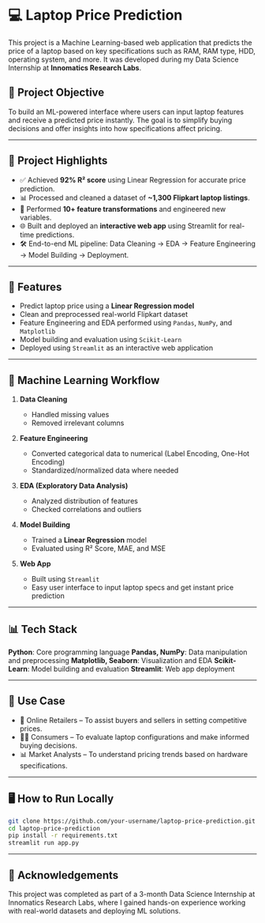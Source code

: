 # 💻 Laptop Price Prediction

This project is a Machine Learning-based web application that predicts the price of a laptop based on key specifications such as RAM, RAM type, HDD, operating system, and more. It was developed during my Data Science Internship at **Innomatics Research Labs**.

## 📌 Project Objective

To build an ML-powered interface where users can input laptop features and receive a predicted price instantly. The goal is to simplify buying decisions and offer insights into how specifications affect pricing.

---

## 🎯 Project Highlights

- ✅ Achieved **92% R² score** using Linear Regression for accurate price prediction.
- 📊 Processed and cleaned a dataset of **~1,300 Flipkart laptop listings**.
- 🧠 Performed **10+ feature transformations** and engineered new variables.
- 🌐 Built and deployed an **interactive web app** using Streamlit for real-time predictions.
- 🛠️ End-to-end ML pipeline: Data Cleaning → EDA → Feature Engineering → Model Building → Deployment.

---

## 🚀 Features

- Predict laptop price using a **Linear Regression model**
- Clean and preprocessed real-world Flipkart dataset
- Feature Engineering and EDA performed using `Pandas`, `NumPy`, and `Matplotlib`
- Model building and evaluation using `Scikit-Learn`
- Deployed using `Streamlit` as an interactive web application

---

## 🧠 Machine Learning Workflow

1. **Data Cleaning**  
   - Handled missing values  
   - Removed irrelevant columns

2. **Feature Engineering**  
   - Converted categorical data to numerical (Label Encoding, One-Hot Encoding)  
   - Standardized/normalized data where needed

3. **EDA (Exploratory Data Analysis)**  
   - Analyzed distribution of features  
   - Checked correlations and outliers

4. **Model Building**  
   - Trained a **Linear Regression** model  
   - Evaluated using R² Score, MAE, and MSE

5. **Web App**  
   - Built using `Streamlit`  
   - Easy user interface to input laptop specs and get instant price prediction

---

## 📊 Tech Stack

 **Python**: Core programming language
 **Pandas, NumPy**: Data manipulation and preprocessing
 **Matplotlib, Seaborn**: Visualization and EDA
 **Scikit-Learn**: Model building and evaluation
 **Streamlit**: Web app deployment 

---

## 💼 Use Case
- 🛒 Online Retailers – To assist buyers and sellers in setting competitive prices.
- 🧑‍💻 Consumers – To evaluate laptop configurations and make informed buying decisions.
- 📊 Market Analysts – To understand pricing trends based on hardware specifications.

---

## 🖥️ How to Run Locally

```bash
git clone https://github.com/your-username/laptop-price-prediction.git
cd laptop-price-prediction
pip install -r requirements.txt
streamlit run app.py
```
---

## 🤝 Acknowledgements

This project was completed as part of a 3-month Data Science Internship at Innomatics Research Labs, where I gained hands-on experience working with real-world datasets and deploying ML solutions.
